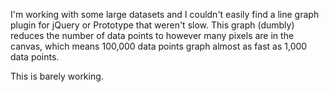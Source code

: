 I'm working with some large datasets and I couldn't easily find a line graph
plugin for jQuery or Prototype that weren't slow. This graph (dumbly) reduces
the number of data points to however many pixels are in the canvas, which means
100,000 data points graph almost as fast as 1,000 data points.

This is barely working.
